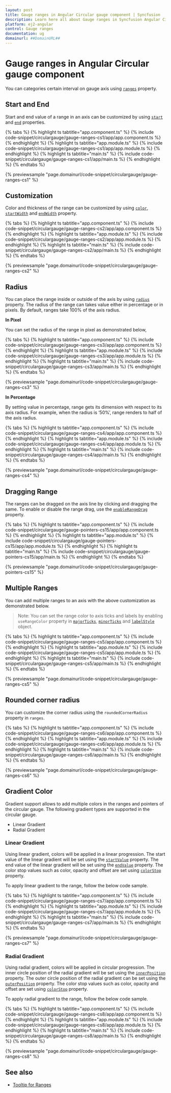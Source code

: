 ```yaml
---
layout: post
title: Gauge ranges in Angular Circular gauge component | Syncfusion
description: Learn here all about Gauge ranges in Syncfusion Angular Circular gauge component of Syncfusion Essential JS 2 and more.
platform: ej2-angular
control: Gauge ranges 
documentation: ug
domainurl: ##DomainURL##
---
```



# Gauge ranges in Angular Circular gauge component

You can categories certain interval on gauge axis using [`ranges`](https://ej2.syncfusion.com/angular/documentation/api/circular-gauge/range/#properties) property.

## Start and End

Start and end value of a range in an axis can be customized by using [`start`](https://ej2.syncfusion.com/angular/documentation/api/circular-gauge/range/#start-number) and [`end`](https://ej2.syncfusion.com/angular/documentation/api/circular-gauge/range/#end-number) properties.

{% tabs %}
{% highlight ts tabtitle="app.component.ts" %}
{% include code-snippet/circulargauge/gauge-ranges-cs1/app/app.component.ts %}
{% endhighlight %}
{% highlight ts tabtitle="app.module.ts" %}
{% include code-snippet/circulargauge/gauge-ranges-cs1/app/app.module.ts %}
{% endhighlight %}
{% highlight ts tabtitle="main.ts" %}
{% include code-snippet/circulargauge/gauge-ranges-cs1/app/main.ts %}
{% endhighlight %}
{% endtabs %}
  
{% previewsample "page.domainurl/code-snippet/circulargauge/gauge-ranges-cs1" %}

## Customization

Color and thickness of the range can be customized by using [`color`](https://ej2.syncfusion.com/angular/documentation/api/circular-gauge/range/#color-string), [`startWidth`](https://ej2.syncfusion.com/angular/documentation/api/circular-gauge/range/#startwidth-number) and [`endWidth`](https://ej2.syncfusion.com/angular/documentation/api/circular-gauge/range/#endwidth-number) property.

{% tabs %}
{% highlight ts tabtitle="app.component.ts" %}
{% include code-snippet/circulargauge/gauge-ranges-cs2/app/app.component.ts %}
{% endhighlight %}
{% highlight ts tabtitle="app.module.ts" %}
{% include code-snippet/circulargauge/gauge-ranges-cs2/app/app.module.ts %}
{% endhighlight %}
{% highlight ts tabtitle="main.ts" %}
{% include code-snippet/circulargauge/gauge-ranges-cs2/app/main.ts %}
{% endhighlight %}
{% endtabs %}
  
{% previewsample "page.domainurl/code-snippet/circulargauge/gauge-ranges-cs2" %}

<!-- markdownlint-disable MD036 -->

## Radius

You can place the range inside or outside of the axis by using [`radius`](https://ej2.syncfusion.com/angular/documentation/api/circular-gauge/range/#radius-string) property.
The radius of the range can takes value either in percentage or in pixels.
By default, ranges take 100% of the axis radius.

**In Pixel**

You can set the radius of the range in pixel as demonstrated below,

{% tabs %}
{% highlight ts tabtitle="app.component.ts" %}
{% include code-snippet/circulargauge/gauge-ranges-cs3/app/app.component.ts %}
{% endhighlight %}
{% highlight ts tabtitle="app.module.ts" %}
{% include code-snippet/circulargauge/gauge-ranges-cs3/app/app.module.ts %}
{% endhighlight %}
{% highlight ts tabtitle="main.ts" %}
{% include code-snippet/circulargauge/gauge-ranges-cs3/app/main.ts %}
{% endhighlight %}
{% endtabs %}
  
{% previewsample "page.domainurl/code-snippet/circulargauge/gauge-ranges-cs3" %}

<!-- markdownlint-disable MD036 -->

**In Percentage**

By setting value in percentage, range gets its dimension with respect to its axis radius.
For example, when the radius is ‘50%’, range renders to half of the axis radius.

{% tabs %}
{% highlight ts tabtitle="app.component.ts" %}
{% include code-snippet/circulargauge/gauge-ranges-cs4/app/app.component.ts %}
{% endhighlight %}
{% highlight ts tabtitle="app.module.ts" %}
{% include code-snippet/circulargauge/gauge-ranges-cs4/app/app.module.ts %}
{% endhighlight %}
{% highlight ts tabtitle="main.ts" %}
{% include code-snippet/circulargauge/gauge-ranges-cs4/app/main.ts %}
{% endhighlight %}
{% endtabs %}
  
{% previewsample "page.domainurl/code-snippet/circulargauge/gauge-ranges-cs4" %}

<!-- markdownlint-disable MD010 -->

## Dragging Range

The ranges can be dragged on the axis line by clicking and dragging the same. To enable or disable the range drag, use the [`enableRangeDrag`](https://ej2.syncfusion.com/angular/documentation/api/circular-gauge/circularGaugeModel/#enablerangedrag) property.

{% tabs %}
{% highlight ts tabtitle="app.component.ts" %}
{% include code-snippet/circulargauge/gauge-pointers-cs15/app/app.component.ts %}
{% endhighlight %}
{% highlight ts tabtitle="app.module.ts" %}
{% include code-snippet/circulargauge/gauge-pointers-cs15/app/app.module.ts %}
{% endhighlight %}
{% highlight ts tabtitle="main.ts" %}
{% include code-snippet/circulargauge/gauge-pointers-cs15/app/main.ts %}
{% endhighlight %}
{% endtabs %}
  
{% previewsample "page.domainurl/code-snippet/circulargauge/gauge-pointers-cs15" %}

## Multiple Ranges

You can add multiple ranges to an axis with the above customization as demonstrated below.

>Note: You can set the range color to axis ticks and labels by enabling `useRangeColor` property in [`majorTicks`](https://ej2.syncfusion.com/angular/documentation/api/circular-gauge/tick), [`minorTicks`](https://ej2.syncfusion.com/angular/documentation/api/circular-gauge/tick) and [`labelStyle`](https://ej2.syncfusion.com/angular/documentation/api/circular-gauge/label) object.

{% tabs %}
{% highlight ts tabtitle="app.component.ts" %}
{% include code-snippet/circulargauge/gauge-ranges-cs5/app/app.component.ts %}
{% endhighlight %}
{% highlight ts tabtitle="app.module.ts" %}
{% include code-snippet/circulargauge/gauge-ranges-cs5/app/app.module.ts %}
{% endhighlight %}
{% highlight ts tabtitle="main.ts" %}
{% include code-snippet/circulargauge/gauge-ranges-cs5/app/main.ts %}
{% endhighlight %}
{% endtabs %}
  
{% previewsample "page.domainurl/code-snippet/circulargauge/gauge-ranges-cs5" %}

## Rounded corner radius

You can customize the corner radius using the `roundedCornerRadius` property in `ranges`.

{% tabs %}
{% highlight ts tabtitle="app.component.ts" %}
{% include code-snippet/circulargauge/gauge-ranges-cs6/app/app.component.ts %}
{% endhighlight %}
{% highlight ts tabtitle="app.module.ts" %}
{% include code-snippet/circulargauge/gauge-ranges-cs6/app/app.module.ts %}
{% endhighlight %}
{% highlight ts tabtitle="main.ts" %}
{% include code-snippet/circulargauge/gauge-ranges-cs6/app/main.ts %}
{% endhighlight %}
{% endtabs %}
  
{% previewsample "page.domainurl/code-snippet/circulargauge/gauge-ranges-cs6" %}

## Gradient Color

Gradient support allows to add multiple colors in the ranges and pointers of the circular gauge. The following gradient types are supported in the circular gauge.

* Linear Gradient
* Radial Gradient

### Linear Gradient

Using linear gradient, colors will be applied in a linear progression. The start value of the linear gradient will be set using the [`startValue`](https://ej2.syncfusion.com/angular/documentation/api/circular-gauge/linearGradient/#startvalue) property. The end value of the linear gradient will be set using the [`endValue`](https://ej2.syncfusion.com/angular/documentation/api/circular-gauge/linearGradient/#endvalue) property. The color stop values such as color, opacity and offset are set using [`colorStop`](https://ej2.syncfusion.com/angular/documentation/api/circular-gauge/linearGradient/#colorstop) property.

To apply linear gradient to the range, follow the below code sample.

{% tabs %}
{% highlight ts tabtitle="app.component.ts" %}
{% include code-snippet/circulargauge/gauge-ranges-cs7/app/app.component.ts %}
{% endhighlight %}
{% highlight ts tabtitle="app.module.ts" %}
{% include code-snippet/circulargauge/gauge-ranges-cs7/app/app.module.ts %}
{% endhighlight %}
{% highlight ts tabtitle="main.ts" %}
{% include code-snippet/circulargauge/gauge-ranges-cs7/app/main.ts %}
{% endhighlight %}
{% endtabs %}
  
{% previewsample "page.domainurl/code-snippet/circulargauge/gauge-ranges-cs7" %}

### Radial Gradient

Using radial gradient, colors will be applied in circular progression. The inner circle position of the radial gradient will be set using the [`innerPosition`](https://ej2.syncfusion.com/angular/documentation/api/circular-gauge/radialGradient/#innerposition) property. The outer circle position of the radial gradient can be set using the [`outerPosition`](https://ej2.syncfusion.com/angular/documentation/api/circular-gauge/radialGradient/#outerposition) property. The color stop values such as color, opacity and offset are set using [`colorStop`](https://ej2.syncfusion.com/angular/documentation/api/circular-gauge/radialGradient/#colorstop) property.

To apply radial gradient to the range, follow the below code sample.

{% tabs %}
{% highlight ts tabtitle="app.component.ts" %}
{% include code-snippet/circulargauge/gauge-ranges-cs8/app/app.component.ts %}
{% endhighlight %}
{% highlight ts tabtitle="app.module.ts" %}
{% include code-snippet/circulargauge/gauge-ranges-cs8/app/app.module.ts %}
{% endhighlight %}
{% highlight ts tabtitle="main.ts" %}
{% include code-snippet/circulargauge/gauge-ranges-cs8/app/main.ts %}
{% endhighlight %}
{% endtabs %}
  
{% previewsample "page.domainurl/code-snippet/circulargauge/gauge-ranges-cs8" %}

## See also

* [Tooltip for Ranges](https://ej2.syncfusion.com/angular/documentation/circular-gauge/gauge-user-interaction/#tooltip-for-ranges/)
